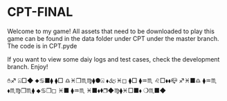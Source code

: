 # CPT-FINAL
Welcome to my game! All assets that need to be downloaded to play this game can be found in the data folder under CPT under the master branch.
The code is in CPT.pyde

If you want to view some daiy logs and test cases, check the development branch.
Enjoy!

✋︎♐︎ ⍓︎□︎◆︎ ⬥︎♋︎■︎⧫︎ ⧫︎□︎ ♎︎♓︎❒︎♏︎♍︎⧫︎●︎⍓︎ ⬧︎🙵♓︎◻︎ ⧫︎□︎ ⧫︎♒︎♏︎ ♌︎□︎⬧︎⬧︎📪︎ ♐︎♓︎■︎♎︎ ⧫︎♒︎♏︎ ⬧︎♏︎♍︎❒︎♏︎⧫︎ ⬥︎♋︎❒︎◻︎ ♓︎■︎ ⧫︎♒︎♏︎ ♓︎■︎⬧︎⧫︎❒︎◆︎♍︎⧫︎♓︎□︎■︎⬧︎ ❍︎♏︎■︎◆︎
